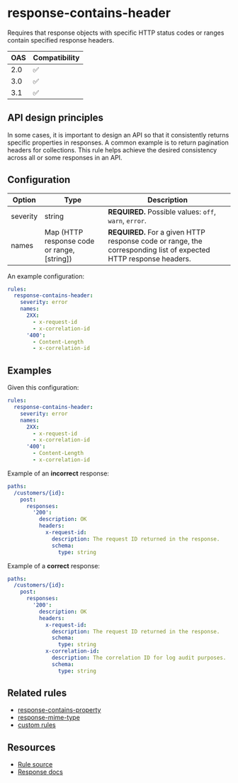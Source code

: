 # response-contains-header

Requires that response objects with specific HTTP status codes or ranges contain specified response headers.

|OAS|Compatibility|
|---|---|
|2.0|✅|
|3.0|✅|
|3.1|✅|

## API design principles

In some cases, it is important to design an API so that it consistently returns specific properties in responses. A common example is to return pagination headers for collections. This rule helps achieve the desired consistency across all or some responses in an API.

## Configuration


|Option|Type|Description|
|---|---|---|
|severity|string|**REQUIRED.** Possible values: `off`, `warn`, `error`.|
|names|Map (HTTP response code or range, [string])|**REQUIRED.** For a given HTTP response code or range, the corresponding list of expected HTTP response headers.|

An example configuration:

```yaml
rules:
  response-contains-header:
    severity: error
    names:
      2XX:
        - x-request-id
        - x-correlation-id
      '400':
        - Content-Length
        - x-correlation-id
```

## Examples

Given this configuration:

```yaml
rules:
  response-contains-header:
    severity: error
    names:
      2XX:
        - x-request-id
        - x-correlation-id
      '400':
        - Content-Length
        - x-correlation-id
```

Example of an **incorrect** response:

```yaml
paths:
  /customers/{id}:
    post:
      responses:
        '200':
          description: OK
          headers:
            x-request-id:
              description: The request ID returned in the response.
              schema:
                type: string
```

Example of a **correct** response:

```yaml
paths:
  /customers/{id}:
    post:
      responses:
        '200':
          description: OK
          headers:
            x-request-id:
              description: The request ID returned in the response.
              schema:
                type: string
            x-correlation-id:
              description: The correlation ID for log audit purposes.
              schema:
                type: string
```

## Related rules

- [response-contains-property](./response-contains-property.md)
- [response-mime-type](./response-mime-type.md)
- [custom rules](./custom-rules.md)

## Resources

- [Rule source](https://github.com/Redocly/redocly-cli/blob/main/packages/core/src/rules/common/response-contains-header.ts)
- [Response docs](https://redocly.com/docs/openapi-visual-reference/response/)
